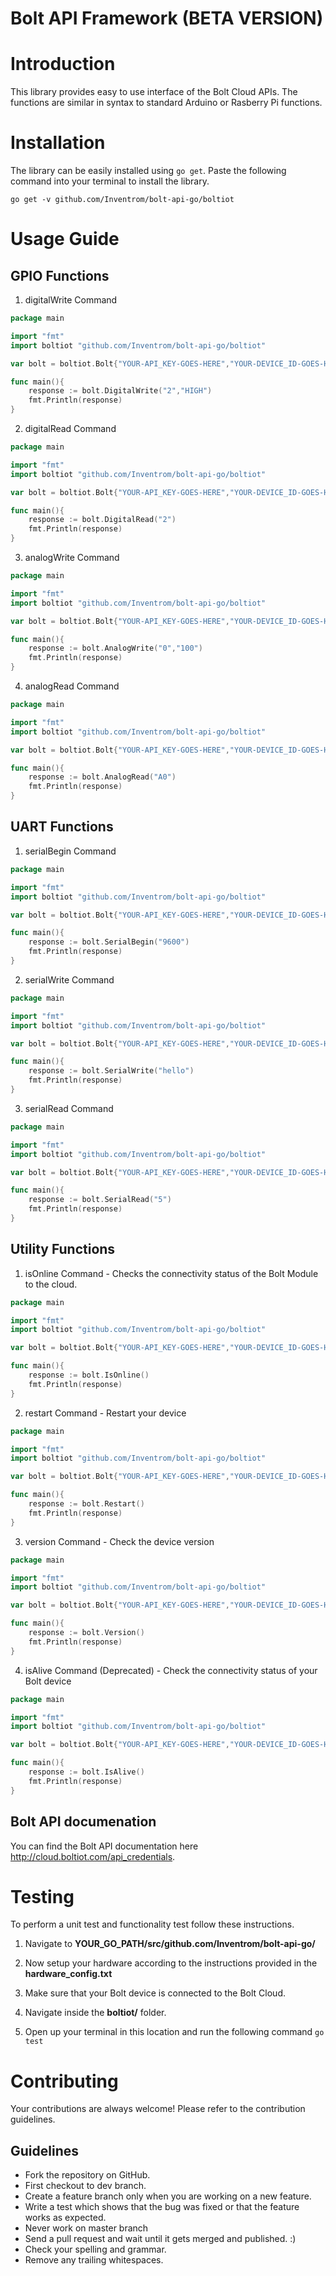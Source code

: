 # Bolt API Framework (BETA VERSION)

# Introduction

This library provides easy to use interface of the Bolt Cloud APIs. The functions are similar in syntax to standard Arduino or Rasberry Pi functions.

# Installation

The library can be easily installed using `go get`. Paste the following command into your terminal to install the library.

`go get -v github.com/Inventrom/bolt-api-go/boltiot`

# Usage Guide

## GPIO Functions

1. digitalWrite Command
```go
package main

import "fmt"
import boltiot "github.com/Inventrom/bolt-api-go/boltiot"

var bolt = boltiot.Bolt{"YOUR-API_KEY-GOES-HERE","YOUR-DEVICE_ID-GOES-HERE"}

func main(){
	response := bolt.DigitalWrite("2","HIGH")
	fmt.Println(response)
}
```
2. digitalRead Command
```go
package main

import "fmt"
import boltiot "github.com/Inventrom/bolt-api-go/boltiot"

var bolt = boltiot.Bolt{"YOUR-API_KEY-GOES-HERE","YOUR-DEVICE_ID-GOES-HERE"}

func main(){
	response := bolt.DigitalRead("2")
	fmt.Println(response)
}
```

3. analogWrite Command
```go
package main

import "fmt"
import boltiot "github.com/Inventrom/bolt-api-go/boltiot"

var bolt = boltiot.Bolt{"YOUR-API_KEY-GOES-HERE","YOUR-DEVICE_ID-GOES-HERE"}

func main(){
	response := bolt.AnalogWrite("0","100")
	fmt.Println(response)
}
```

4. analogRead Command
```go
package main

import "fmt"
import boltiot "github.com/Inventrom/bolt-api-go/boltiot"

var bolt = boltiot.Bolt{"YOUR-API_KEY-GOES-HERE","YOUR-DEVICE_ID-GOES-HERE"}

func main(){
	response := bolt.AnalogRead("A0")
	fmt.Println(response)
}
```

## UART Functions

1. serialBegin Command
```go
package main

import "fmt"
import boltiot "github.com/Inventrom/bolt-api-go/boltiot"

var bolt = boltiot.Bolt{"YOUR-API_KEY-GOES-HERE","YOUR-DEVICE_ID-GOES-HERE"}

func main(){
	response := bolt.SerialBegin("9600")
	fmt.Println(response)
}
```

2. serialWrite Command

```go
package main

import "fmt"
import boltiot "github.com/Inventrom/bolt-api-go/boltiot"

var bolt = boltiot.Bolt{"YOUR-API_KEY-GOES-HERE","YOUR-DEVICE_ID-GOES-HERE"}

func main(){
	response := bolt.SerialWrite("hello")
	fmt.Println(response)
}
```

3. serialRead Command

```go
package main

import "fmt"
import boltiot "github.com/Inventrom/bolt-api-go/boltiot"

var bolt = boltiot.Bolt{"YOUR-API_KEY-GOES-HERE","YOUR-DEVICE_ID-GOES-HERE"}

func main(){
	response := bolt.SerialRead("5")
	fmt.Println(response)
}
```

## Utility Functions

1. isOnline Command - Checks the connectivity status of the Bolt Module to the cloud.

```go
package main

import "fmt"
import boltiot "github.com/Inventrom/bolt-api-go/boltiot"

var bolt = boltiot.Bolt{"YOUR-API_KEY-GOES-HERE","YOUR-DEVICE_ID-GOES-HERE"}

func main(){
	response := bolt.IsOnline()
	fmt.Println(response)
}
```

2. restart Command - Restart your device
```go
package main

import "fmt"
import boltiot "github.com/Inventrom/bolt-api-go/boltiot"

var bolt = boltiot.Bolt{"YOUR-API_KEY-GOES-HERE","YOUR-DEVICE_ID-GOES-HERE"}

func main(){
	response := bolt.Restart()
	fmt.Println(response)
}
```
3. version Command - Check the device version
```go
package main

import "fmt"
import boltiot "github.com/Inventrom/bolt-api-go/boltiot"

var bolt = boltiot.Bolt{"YOUR-API_KEY-GOES-HERE","YOUR-DEVICE_ID-GOES-HERE"}

func main(){
	response := bolt.Version()
	fmt.Println(response)
}
```

4. isAlive Command (Deprecated) - Check the connectivity status of your Bolt device

```go
package main

import "fmt"
import boltiot "github.com/Inventrom/bolt-api-go/boltiot"

var bolt = boltiot.Bolt{"YOUR-API_KEY-GOES-HERE","YOUR-DEVICE_ID-GOES-HERE"}

func main(){
	response := bolt.IsAlive()
	fmt.Println(response)
}
```

## Bolt API documenation

You can find the Bolt API documentation here http://cloud.boltiot.com/api_credentials.

# Testing

To perform a unit test and functionality test follow these instructions.

1. Navigate to **YOUR_GO_PATH/src/github.com/Inventrom/bolt-api-go/**

2. Now setup your hardware according to the instructions provided in the **hardware_config.txt**

3. Make sure that your Bolt device is connected to the Bolt Cloud.

3. Navigate inside the **boltiot/** folder.

4. Open up your terminal in this location and run the following command `go test`

# Contributing

Your contributions are always welcome! Please refer to the contribution guidelines.

## Guidelines
* Fork the repository on GitHub.
* First checkout to dev branch.
* Create a feature branch only when you are working on a new feature.
* Write a test which shows that the bug was fixed or that the feature works as expected.
* Never work on master branch
* Send a pull request and wait until it gets merged and published. :)
* Check your spelling and grammar.
* Remove any trailing whitespaces.
